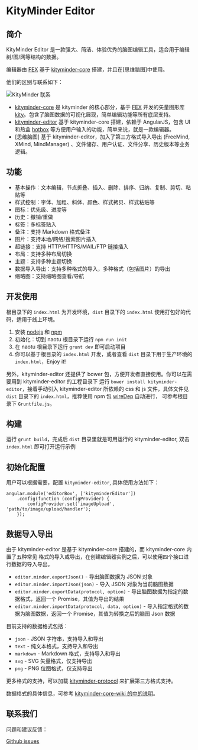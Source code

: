 <!--
 * @Author: zhaowenb
 * @Date: 2022-07-27 12:01:07
 * @LastEditTime: 2022-08-02 17:51:03
 * @LastEditors: zhaowenb
 * @Description: 
-->
KityMinder Editor
==========

## 简介

KityMinder Editor 是一款强大、简洁、体验优秀的脑图编辑工具，适合用于编辑树/图/网等结构的数据。

编辑器由 [FEX](https://github.com/) 基于 [kityminder-core](https://github.com//kityminder-core) 搭建，并且在[思维脑图]中使用。

他们的区别与联系如下：

![KityMinder 联系](relations.png "KityMinder 联系")

- [kityminder-core](https://github.com//kityminder-core) 是 kityminder 的核心部分，基于 [FEX](https://github.com/) 开发的矢量图形库 [kity](https://github.com//kity)。包含了脑图数据的可视化展现，简单编辑功能等所有底层支持。
- [kityminder-editor](https://github.com//kityminder-editor) 基于 kityminder-core 搭建，依赖于 AngularJS，包含 UI 和热盒 [hotbox](https://github.com//hotbox) 等方便用户输入的功能，简单来说，就是一款编辑器。
- [思维脑图] 基于 kityminder-editor，加入了第三方格式导入导出 (FreeMind, XMind, MindManager) 、文件储存、用户认证、文件分享、历史版本等业务逻辑。

## 功能

- 基本操作：文本编辑，节点折叠、插入、删除、排序、归纳、复制、剪切、粘贴等
- 样式控制：字体、加粗、斜体、颜色、样式拷贝、样式粘贴等
- 图标：优先级、进度等
- 历史：撤销/重做
- 标签：多标签贴入
- 备注：支持 Markdown 格式备注
- 图片：支持本地/网络/搜索图片插入
- 超链接：支持 HTTP/HTTPS/MAIL/FTP 链接插入
- 布局：支持多种布局切换
- 主题：支持多种主题切换
- 数据导入导出：支持多种格式的导入，多种格式（包括图片）的导出
- 缩略图：支持缩略图查看/导航

## 开发使用
根目录下的 `index.html` 为开发环境，`dist` 目录下的 `index.html` 使用打包好的代码，适用于线上环境。

1. 安装 [nodejs](http://nodejs.org) 和 [npm](https://docs.npmjs.com/getting-started/installing-node)
2. 初始化：切到 naotu 根目录下运行 `npm run init`
3. 在 naotu 根目录下运行 `grunt dev` 即可启动项目
4. 你可以基于根目录的 `index.html` 开发，或者查看 `dist` 目录下用于生产环境的 `index.html`，Enjoy it!

另外，kityminder-editor 还提供了 bower 包，方便开发者直接使用。你可以在需要用到 kityminder-editor 的工程目录下
运行 `bower install kityminder-editor`，接着手动引入 kityminder-editor 所依赖的 css 和 js 文件，具体文件见
`dist` 目录下的 `index.html`，推荐使用 npm 包 [wireDep](https://www.npmjs.com/package/wiredep) 自动进行，
可参考根目录下 `Gruntfile.js`。

## 构建
运行 `grunt build`，完成后 `dist` 目录里就是可用运行的 kityminder-editor, 双击 `index.html` 即可打开运行示例

## 初始化配置
用户可以根据需要，配置 `kityminder-editor`, 具体使用方法如下：
```
angular.module('editorBox', ['kityminderEditor'])
    .config(function (configProvider) {
        configProvider.set('imageUpload', 'path/to/image/upload/handler');
    });

```

## 数据导入导出
由于 kityminder-editor 是基于 kityminder-core 搭建的，而 kityminder-core 内置了五种常见
格式的导入或导出，在创建编辑器实例之后，可以使用四个接口进行数据的导入导出。

* `editor.minder.exportJson()` - 导出脑图数据为 JSON 对象
* `editor.minder.importJson(json)` - 导入 JSON 对象为当前脑图数据
* `editor.minder.exportData(protocol, option)` - 导出脑图数据为指定的数据格式，返回一个 Promise，其值为导出的结果
* `editor.minder.importData(protocol, data, option)` - 导入指定格式的数据为脑图数据，返回一个 Promise，其值为转换之后的脑图 Json 数据

目前支持的数据格式包括：

* `json` - JSON 字符串，支持导入和导出
* `text` - 纯文本格式，支持导入和导出
* `markdown` - Markdown 格式，支持导入和导出
* `svg` - SVG 矢量格式，仅支持导出
* `png` - PNG 位图格式，仅支持导出

更多格式的支持，可以加载 [kityminder-protocol](https://github.com//kityminder-protocol) 来扩展第三方格式支持。

数据格式的具体信息，可参考 [kityminder-core-wiki 的中的说明](https://github.com//kityminder-core/wiki)。

## 联系我们
问题和建议反馈：

[Github issues](https://github.com//kityminder-editor/issues)